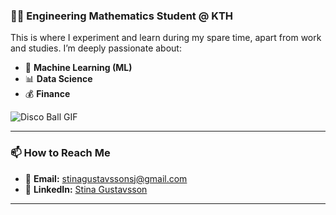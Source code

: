 ### 👩‍🎓 Engineering Mathematics Student @ KTH

This is where I experiment and learn during my spare time, apart from work and studies. I’m deeply passionate about:

- 🤖 **Machine Learning (ML)**
- 📊 **Data Science**
- 💰 **Finance**

![Disco Ball GIF](https://media.giphy.com/media/cOhwMfxNJoJpzdRhQ6/giphy.gif)

---

### 📫 How to Reach Me

- 📧 **Email:** [stinagustavssonsj@gmail.com](mailto:stinagustavssonsj@gmail.com)
- 💼 **LinkedIn:** [Stina Gustavsson](https://www.linkedin.com/in/stina-gustavsson-32b90a1b0)

---

<!--
**stinagus/stinagus** is a ✨ _special_ ✨ repository because its `README.md` (this file) appears on your GitHub profile.

Here are some ideas to get you started:

- 🔭 I’m currently working on ...
- 🌱 I’m currently learning ...
- 👯 I’m looking to collaborate on ...
- 🤔 I’m looking for help with ...
- 💬 Ask me about ...
- 📫 How to reach me: ...
- 😄 Pronouns: ...
- ⚡ Fun fact: ...
-->

